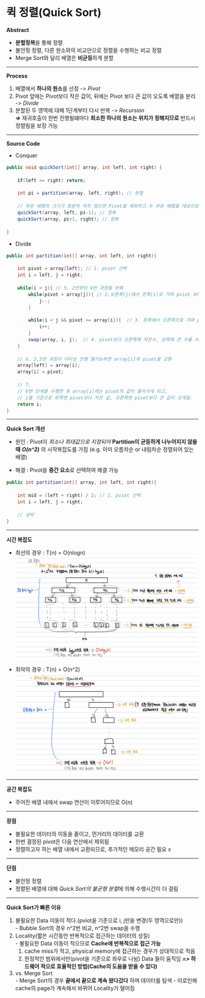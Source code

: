 # 퀵 정렬(Quick Sort)  
**Abstract**
  - **분할정복**을 통해 정렬
  - 불안정 정렬, 다른 원소와의 비교만으로 정렬을 수행하는 비교 정렬
  - Merge Sort와 달리 배열은 **비균등**하게 분할  
***

**Process**
  1. 배열에서 **하나의 원소**를 선정 -> *Pivot*
  2. Pivot 앞에는 Pivot보다 작은 값이, 뒤에는 Pivot 보다 큰 값이 오도록 배열을 분리 -> *Divide*
  3. 분할된 두 영역에 대해 1단계부터 다시 반복 -> *Recursion*  
      **_=>_** 재귀호출이 한번 진행될떄마다 **최소한 하나의 원소는 위치가 정해지므로** 반드시 정렬됨을 보장 가능  
---

**Source Code**
  - Conquer
  ```java
  public void quickSort(int[] array, int left, int right) {

      if(left >= right) return;

      int pi = partition(array, left, right); // 분할

      // 부분 배열의 크기가 충분히 작지 않으면 Pivot을 제외하고 두 부분 배열을 대상으로 순환 호출
      quickSort(array, left, pi-1); // 정복
      quickSort(array, pi+1, right); // 정복

  }
  ```
  
  - Divide
  ```java
  public int partition(int[] array, int left, int right){
  
      int pivot = array[left]; // 1. pviot 선택
      int i = left, j = right;
      
      while(i < j){ // 5. 2번부터 4번 과정을 반복
          while(pivot < array[j]){ // 2.오른쪽(j)에서 왼쪽(i)로 가며 pviot 보다 작은 수를 탐색
              j--;
          }
          
          while(i < j && pivot >= array[i]){  // 3. 왼쪽에서 오른쪽으로 가며 pivot 보다 큰 수를 탐색
              i++;
          }
          swap(array, i, j);  // 4. pivot보다 오른쪽에 작은수, 왼쪽에 큰 수를 서로 교환
      }
      
      // 6. 2,3번 과정이 더이상 진행 불가능하면 array[i]와 pivot을 교환
      array[left] = array[i];
      array[i] = pivot;
      
      // 7. 
      // 6번 단계를 수행한 후 array[i]에는 pivot의 값이 들어가게 되고,
      // i를 기준으로 왼쪽엔 pivot보다 작은 값, 오른쪽엔 pivot보다 큰 값이 오게됨.
      return i;
  }
  ```
---

**Quick Sort 개선**
  - 원인 : Pivot이 *최소나 최대값으로 지정되어* **Partition이 균등하게 나누어지지 않을때** **_O(n^2)_** 의 시작복잡도를 가짐
           (e.g. 이미 오름차순 or 내림차순 정렬되어 있는 배열)
           
  - 해결 : Pivot을 **중간 요소**로 선택하여 해결 가능
  ```java
  public int partition(int[] array, int left, int right){
  
      int mid = (left + right) / 2; // 1. pviot 선택
      int i = left, j = right;
      
      // 생략
  }
  ```
---
**시간 복잡도**
  - 최선의 경우 : T(n) = O(nlogn)
  ![시간복잡도](./images/QuickSort_BestTC.jpg)  
  
  - 최악의 경우 : T(n) = O(n^2)
  ![시간복잡도](./images/QuickSort_WorstTC.jpg)
---
**공간 복잡도**
  - 주어진 배열 내에서 swap 연산이 이루어지므로 O(n)
---
**장점**
  - 불필요한 데이터의 이동을 줄이고, 먼거리의 데이터를 교환
  - 한번 결정된 pivot은 다음 연산에서 제외됨
  - 정렬하고자 하는 배열 내에서 교환되므로, 추가적인 메모리 공간 필요 x
---
**단점**
  - 불안정 정렬
  - 정렬된 배열에 대해 *Quick Sort의 불균형 분할*에 의해 수행시간이 더 걸림
---
**Quick Sort가 빠른 이유**
  1. 불필요한 Data 이동이 적다.(pviot을 기준으로 i, j만을 변경(두 영역으로만))  
    - Bubble Sort의 경우 n^2번 비교, n^2번 swap을 수행
  2. Locality(짧은 시간동안 반복적으로 접근하는 데이터의 성질)  
    - 불필요한 Data 이동이 적으므로 **Cache에 반복적으로 접근 가능**
       1. cache miss가 적고, physical memory에 접근하는 경우가 상대적으로 적음
       2. 한정적인 범위에서만(pivot을 기준으로 좌우로 나뉨) Data 들이 움직임
       **_=>_ 하드웨어 적으로 효율적인 방법(Cache의 도움을 받을 수 있다)** 
  3. vs. Merge Sort  
    - Merge Sort의 경우 **끝에서 끝으로 계속 왔다갔다** 하며 데이터를 탐색
    - 이로인해 cache의 page가 계속해서 바뀌어 Locality가 떨어짐
     
